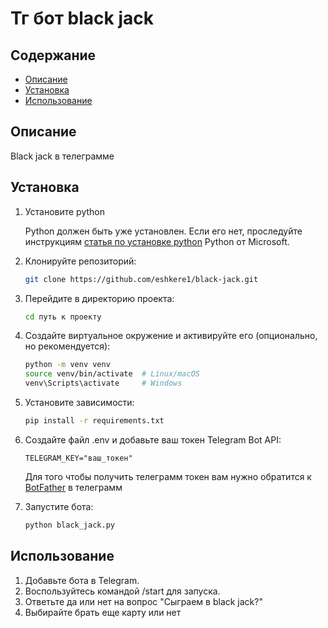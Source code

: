 # Тг бот black jack


## Содержание

- [Описание](#описание)
- [Установка](#установка)
- [Использование](#использование)

## Описание

Black jack в телеграмме



## Установка
1. Установите python
    
    Python должен быть уже установлен. Если его нет, проследуйте инструкциям [статья по установке python](https://docs.python.org/3/using/windows.html) Python от Microsoft.
    
2. Клонируйте репозиторий:

    ```bash
    git clone https://github.com/eshkere1/black-jack.git
    ```

3. Перейдите в директорию проекта:

    ```bash
    cd путь к проекту
    ```

4. Создайте виртуальное окружение и активируйте его (опционально, но рекомендуется):

    ```bash
    python -m venv venv
    source venv/bin/activate  # Linux/macOS
    venv\Scripts\activate     # Windows
    ```

5. Установите зависимости:

    ```bash
    pip install -r requirements.txt
    ```

6. Создайте файл .env и добавьте ваш токен Telegram Bot API:
    
    ```
    TELEGRAM_KEY="ваш_токен"
    ```
    Для того чтобы получить телеграмм токен вам нужно обратится к [BotFather](https://telegram.me/BotFather) в телеграмм

7. Запустите бота:

    ```bash
    python black_jack.py
    ```

## Использование

1. Добавьте бота в Telegram.
2. Воспользуйтесь командой /start для запуска.
3. Ответьте да или нет на вопрос "Сыграем в black jack?"
4. Выбирайте брать еще карту или нет